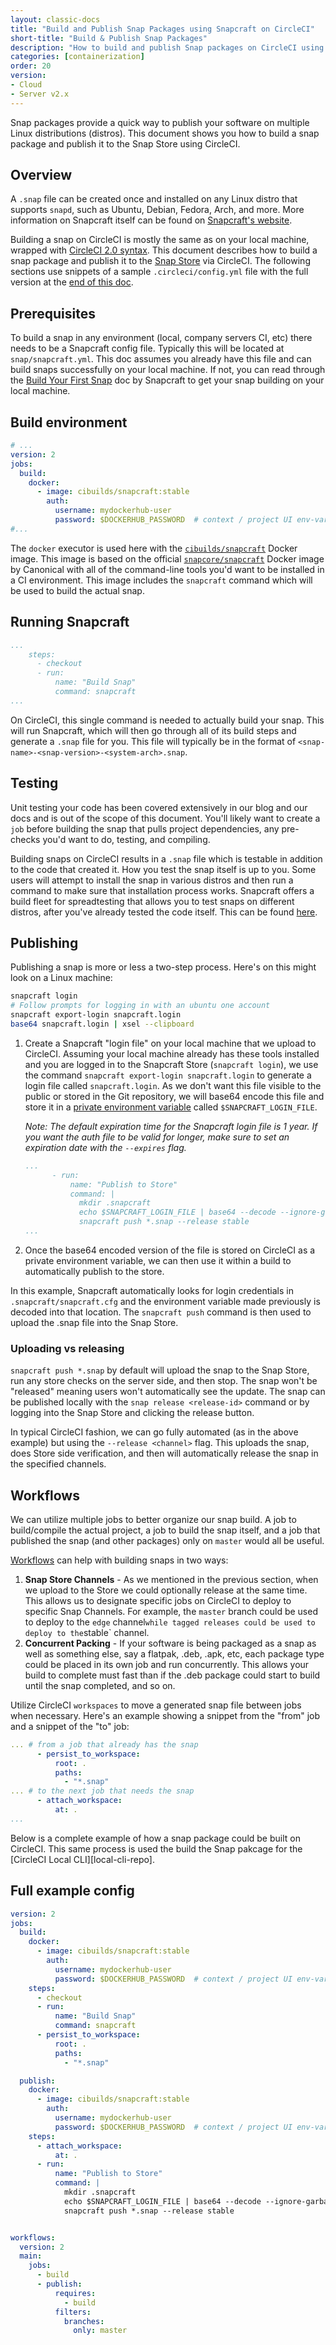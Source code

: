 ```yaml
---
layout: classic-docs
title: "Build and Publish Snap Packages using Snapcraft on CircleCI"
short-title: "Build & Publish Snap Packages"
description: "How to build and publish Snap packages on CircleCI using Snapcraft."
categories: [containerization]
order: 20
version:
- Cloud
- Server v2.x
---
```


Snap packages provide a quick way to publish your software on multiple Linux distributions (distros). This document shows you how to build a snap package and publish it to the Snap Store using CircleCI.

## Overview

A `.snap` file can be created once and installed on any Linux distro that supports `snapd`, such as Ubuntu, Debian, Fedora, Arch, and more. More information on Snapcraft itself can be found on [Snapcraft's website](https://snapcraft.io/).

Building a snap on CircleCI is mostly the same as on your local machine, wrapped with [CircleCI 2.0 syntax](https://circleci.com/docs/2.0/configuration-reference/). This document describes how to build a snap package and publish it to the [Snap Store](https://snapcraft.io/store) via CircleCI. The following sections use snippets of a sample `.circleci/config.yml` file with the full version at the [end of this doc](#full-example-config).

## Prerequisites

To build a snap in any environment (local, company servers CI, etc) there needs to be a Snapcraft config file. Typically this will be located at `snap/snapcraft.yml`. This doc assumes you already have this file and can build snaps successfully on your local machine. If not, you can read through the [Build Your First Snap](https://docs.snapcraft.io/build-snaps/your-first-snap) doc by Snapcraft to get your snap building on your local machine.


## Build environment

```yaml
# ...
version: 2
jobs:
  build:
    docker:
      - image: cibuilds/snapcraft:stable
        auth:
          username: mydockerhub-user
          password: $DOCKERHUB_PASSWORD  # context / project UI env-var reference
#...
```

The `docker` executor is used here with the [`cibuilds/snapcraft`](https://github.com/cibuilds/snapcraft) Docker image. This image is based on the official [`snapcore/snapcraft`](https://github.com/snapcore/snapcraft/tree/master/docker) Docker image by Canonical with all of the command-line tools you'd want to be installed in a CI environment. This image includes the `snapcraft` command which will be used to build the actual snap.

## Running Snapcraft

```yaml
...
    steps:
      - checkout
      - run:
          name: "Build Snap"
          command: snapcraft
...
```

On CircleCI, this single command is needed to actually build your snap. This will run Snapcraft, which will then go through all of its build steps and generate a `.snap` file for you. This file will typically be in the format of `<snap-name>-<snap-version>-<system-arch>.snap`.

## Testing

Unit testing your code has been covered extensively in our blog and our docs and is out of the scope of this document. You'll likely want to create a `job` before building the snap that pulls project dependencies, any pre-checks you'd want to do, testing, and compiling.

Building snaps on CircleCI results in a `.snap` file which is testable in addition to the code that created it. How you test the snap itself is up to you. Some users will attempt to install the snap in various distros and then run a command to make sure that installation process works. Snapcraft offers a build fleet for spreadtesting that allows you to test snaps on different distros, after you've already tested the code itself. This can be found [here](https://build.snapcraft.io/).

## Publishing

Publishing a snap is more or less a two-step process. Here's on this might look on a Linux machine:

```Bash
snapcraft login
# Follow prompts for logging in with an ubuntu one account
snapcraft export-login snapcraft.login
base64 snapcraft.login | xsel --clipboard
```

1. Create a Snapcraft "login file" on your local machine that we upload to CircleCI. Assuming your local machine already has these tools installed and you are logged in to the Snapcraft Store (`snapcraft login`), we use the command `snapcraft export-login snapcraft.login` to generate a login file called `snapcraft.login`. As we don't want this file visible to the public or stored in the Git repository, we will base64 encode this file and store it in a [private environment variable](https://circleci.com/docs/2.0/env-vars/#adding-environment-variables-in-the-app) called `$SNAPCRAFT_LOGIN_FILE`.

    *Note: The default expiration time for the Snapcraft login file is 1 year. If you want the auth file to be valid for longer, make sure to set an expiration date with the `--expires` flag.*

    ```yaml
    ...
          - run:
              name: "Publish to Store"
              command: |
                mkdir .snapcraft
                echo $SNAPCRAFT_LOGIN_FILE | base64 --decode --ignore-garbage > .snapcraft/snapcraft.cfg
                snapcraft push *.snap --release stable
    ...
    ```

2. Once the base64 encoded version of the file is stored on CircleCI as a private environment variable, we can then use it within a build to automatically publish to the store.

In this example, Snapcraft automatically looks for login credentials in `.snapcraft/snapcraft.cfg` and the environment variable made previously is decoded into that location. The `snapcraft push` command is then used to upload the .snap file into the Snap Store.

### Uploading vs releasing

`snapcraft push *.snap` by default will upload the snap to the Snap Store, run any store checks on the server side, and then stop. The snap won't be "released" meaning users won't automatically see the update. The snap can be published locally with the `snap release <release-id>` command or by logging into the Snap Store and clicking the release button.

In typical CircleCI fashion, we can go fully automated (as in the above example) but using the `--release <channel>` flag. This uploads the snap, does Store side verification, and then will automatically release the snap in the specified channels. 


## Workflows

We can utilize multiple jobs to better organize our snap build. A job to build/compile the actual project, a job to build the snap itself, and a job that published the snap (and other packages) only on `master` would all be useful.

[Workflows](https://circleci.com/docs/2.0/workflows/) can help with building snaps in two ways:

1. **Snap Store Channels** - As we mentioned in the previous section, when we upload to the Store we could optionally release at the same time. This allows us to designate specific jobs on CircleCI to deploy to specific Snap Channels. For example, the `master` branch could be used to deploy to the `edge` channel` while tagged releases could be used to deploy to the `stable` channel.
1. **Concurrent Packing** - If your software is being packaged as a snap as well as something else, say a flatpak, .deb, .apk, etc, each package type could be placed in its own job and run concurrently. This allows your build to complete must fast than if the .deb package could start to build until the snap completed, and so on.

Utilize CircleCI `workspaces` to move a generated snap file between jobs when necessary. Here's an example showing a snippet from the "from" job and a snippet of the "to" job:

```yaml
... # from a job that already has the snap
      - persist_to_workspace:
          root: .
          paths:
            - "*.snap"
... # to the next job that needs the snap
      - attach_workspace:
          at: .
...
```

Below is a complete example of how a snap package could be built on CircleCI. This same process is used the build the Snap pakcage for the [CircleCI Local CLI][local-cli-repo].


## Full example config

```yaml
version: 2
jobs:
  build:
    docker:
      - image: cibuilds/snapcraft:stable
        auth:
          username: mydockerhub-user
          password: $DOCKERHUB_PASSWORD  # context / project UI env-var reference
    steps:
      - checkout
      - run:
          name: "Build Snap"
          command: snapcraft
      - persist_to_workspace:
          root: .
          paths:
            - "*.snap"

  publish:
    docker:
      - image: cibuilds/snapcraft:stable
        auth:
          username: mydockerhub-user
          password: $DOCKERHUB_PASSWORD  # context / project UI env-var reference
    steps:
      - attach_workspace:
          at: .
      - run:
          name: "Publish to Store"
          command: |
            mkdir .snapcraft
            echo $SNAPCRAFT_LOGIN_FILE | base64 --decode --ignore-garbage > .snapcraft/snapcraft.cfg
            snapcraft push *.snap --release stable


workflows:
  version: 2
  main:
    jobs:
      - build
      - publish:
          requires:
            - build
          filters:
            branches:
              only: master
```
